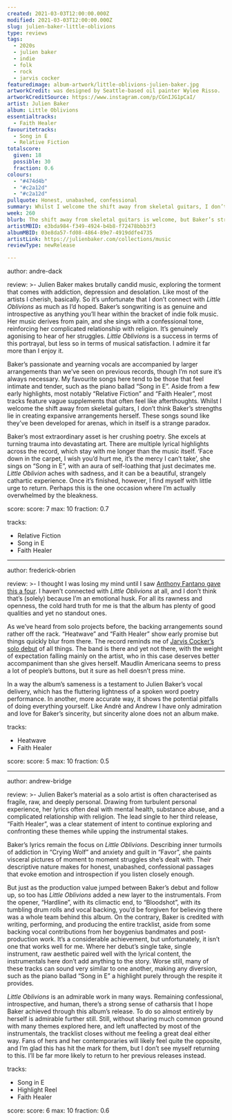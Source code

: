 ```yaml
---
created: 2021-03-03T12:00:00.000Z
modified: 2021-03-03T12:00:00.000Z
slug: julien-baker-little-oblivions
type: reviews
tags:
  - 2020s
  - julien baker
  - indie
  - folk
  - rock
  - jarvis cocker
featuredimage: album-artwork/little-oblivions-julien-baker.jpg
artworkCredit: was designed by Seattle-based oil painter Wylee Risso.
artworkCreditSource: https://www.instagram.com/p/CGnIJG1pCaI/
artist: Julien Baker
album: Little Oblivions
essentialtracks:
  - Faith Healer
favouritetracks:
  - Song in E
  - Relative Fiction
totalscore:
  given: 18
  possible: 30
  fraction: 0.6
colours:
  - "#474d4b"
  - "#c2a12d"
  - "#c2a12d"
pullquote: Honest, unabashed, confessional
summary: Whilst I welcome the shift away from skeletal guitars, I don’t think Baker’s strengths lie in creating expansive arrangements herself. These songs sound like they’ve been developed for arenas, which in itself is a strange paradox.
week: 260
blurb: The shift away from skeletal guitars is welcome, but Baker’s strength does not lie in expansive arrangements. The songs sound like they’ve been developed for arenas, which is a strange paradox.
artistMBID: e3bda984-f349-4924-b4b8-f72478bbb3f3
albumMBID: 03e8da57-fd08-4864-89e7-4919ddfe4735
artistLink: https://julienbaker.com/collections/music
reviewType: newRelease

---
```

author: andre-dack

review: >-
  Julien Baker makes brutally candid music, exploring the torment that comes with addiction, depression and desolation. Like most of the artists I cherish, basically. So it’s unfortunate that I don’t connect with _Little Oblivions_ as much as I’d hoped. Baker’s songwriting is as genuine and introspective as anything you’ll hear within the bracket of indie folk music. Her music derives from pain, and she sings with a confessional tone, reinforcing her complicated relationship with religion. It’s genuinely agonising to hear of her struggles. _Little Oblivions_ is a success in terms of this portrayal, but less so in terms of musical satisfaction. I admire it far more than I enjoy it.

  Baker’s passionate and yearning vocals are accompanied by larger arrangements than we’ve seen on previous records, though I’m not sure it’s always necessary. My favourite songs here tend to be those that feel intimate and tender, such as the piano ballad “Song in E”. Aside from a few early highlights, most notably “Relative Fiction” and “Faith Healer”, most tracks feature vague supplements that often feel like afterthoughts. Whilst I welcome the shift away from skeletal guitars, I don’t think Baker’s strengths lie in creating expansive arrangements herself. These songs sound like they’ve been developed for arenas, which in itself is a strange paradox.

  Baker’s most extraordinary asset is her crushing poetry. She excels at turning trauma into devastating art. There are multiple lyrical highlights across the record, which stay with me longer than the music itself. ‘Face down in the carpet, I wish you’d hurt me, it’s the mercy I can’t take’, she sings on “Song in E”, with an aura of self-loathing that just decimates me. _Little Oblivion_ aches with sadness, and it can be a beautiful, strangely cathartic experience. Once it’s finished, however, I find myself with little urge to return. Perhaps this is the one occasion where I’m actually overwhelmed by the bleakness.

score:
  score: 7
  max: 10
  fraction: 0.7

tracks:
  - Relative Fiction
  - Song in E
  - Faith Healer

---
author: frederick-obrien

review: >-
  I thought I was losing my mind until I saw [Anthony Fantano gave this a four](https://www.youtube.com/watch?v=LXdabIrzrDs). I haven’t connected with _Little Oblivions_ at all, and I don’t think that’s (solely) because I’m an emotional husk. For all its rawness and openness, the cold hard truth for me is that the album has plenty of good qualities and yet no standout ones. 

  As we’ve heard from solo projects before, the backing arrangements sound rather off the rack. “Heatwave” and “Faith Healer” show early promise but things quickly blur from there. The record reminds me of [Jarvis Cocker’s solo debut](/reviews/jarvis-cocker-jarvis/) of all things. The band is there and yet not there, with the weight of expectation falling mainly on the artist, who in this case deserves better accompaniment than she gives herself. Maudlin Americana seems to press a lot of people’s buttons, but it sure as hell doesn’t press mine.

  In a way the album’s sameness is a testament to Julien Baker’s vocal delivery, which has the fluttering lightness of a spoken word poetry performance. In another, more accurate way, it shows the potential pitfalls of doing everything yourself. Like André and Andrew I have only admiration and love for Baker’s sincerity, but sincerity alone does not an album make.

tracks:
  - Heatwave
  - Faith Healer

score:
  score: 5
  max: 10
  fraction: 0.5

---
author: andrew-bridge

review: >-
  Julien Baker’s material as a solo artist is often characterised as fragile, raw, and deeply personal. Drawing from turbulent personal experience, her lyrics often deal with mental health, substance abuse, and a complicated relationship with religion. The lead single to her third release, “Faith Healer”, was a clear statement of intent to continue exploring and confronting these themes while upping the instrumental stakes.

  Baker’s lyrics remain the focus on _Little Oblivions._ Describing inner turmoils of addiction in “Crying Wolf” and anxiety and guilt in “Favor”, she paints visceral pictures of moment to moment struggles she’s dealt with. Their descriptive nature makes for honest, unabashed, confessional passages that evoke emotion and introspection if you listen closely enough.

  But just as the production value jumped between Baker’s debut and follow up, so too has _Little Oblivions_ added a new layer to the instrumentals. From the opener, “Hardline”, with its climactic end, to “Bloodshot”, with its tumbling drum rolls and vocal backing, you’d be forgiven for believing there was a whole team behind this album. On the contrary, Baker is credited with writing, performing, and producing the entire tracklist, aside from some backing vocal contributions from her boygenius bandmates and post-production work. It’s a considerable achievement, but unfortunately, it isn’t one that works well for me. Where her debut’s single take, single instrument, raw aesthetic paired well with the lyrical content, the instrumentals here don’t add anything to the story. Worse still, many of these tracks can sound very similar to one another, making any diversion, such as the piano ballad “Song in E” a highlight purely through the respite it provides.

  _Little Oblivions_ is an admirable work in many ways. Remaining confessional, introspective, and human, there’s a strong sense of catharsis that I hope Baker achieved through this album’s release. To do so almost entirely by herself is admirable further still. Still, without sharing much common ground with many themes explored here, and left unaffected by most of the instrumentals, the tracklist closes without me feeling a great deal either way. Fans of hers and her contemporaries will likely feel quite the opposite, and I’m glad this has hit the mark for them, but I don’t see myself returning to this. I’ll be far more likely to return to her previous releases instead.

tracks:
  - Song in E
  - Highlight Reel
  - Faith Healer

score:
  score: 6
  max: 10
  fraction: 0.6

